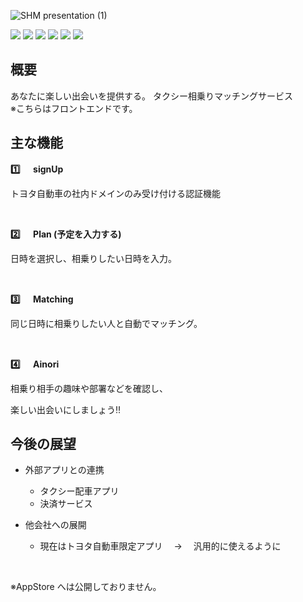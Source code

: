 ![SHM presentation (1)](https://github.com/sasami-cheese80/FinalProject/assets/133064214/8cf1750b-f1bc-405e-b359-002c5442c317)

<img src="https://img.shields.io/badge/SwiftUI-gray.svg?logo=swift&style=for-the-badge&logoColor=blue">
<img src="https://img.shields.io/badge/TypeScript-gray.svg?logo=TypeScript&style=for-the-badge">
<img src="https://img.shields.io/badge/firebase-gray.svg?logo=firebase&style=for-the-badge&logoColor=red">
<img src="https://img.shields.io/badge/postgresql-gray.svg?logo=postgresql&style=for-the-badge&Color=Purple">
<img src="https://img.shields.io/badge/knex-gray.svg?logo=knex.js&style=for-the-badge">
<img src="https://img.shields.io/badge/Heroku-gray.svg?logo=heroku&style=for-the-badge">

## 概要

あなたに楽しい出会いを提供する。
タクシー相乗りマッチングサービス
<br>
※こちらはフロントエンドです。

## 主な機能

**1️⃣ 　 signUp**

トヨタ自動車の社内ドメインのみ受け付ける認証機能

<br>

**2️⃣ 　 Plan (予定を入力する)**

日時を選択し、相乗りしたい日時を入力。

<br>

**3️⃣ 　 Matching**

同じ日時に相乗りしたい人と自動でマッチング。

<br>

**4️⃣ 　 Ainori**

相乗り相手の趣味や部署などを確認し、

楽しい出会いにしましょう‼

## 今後の展望

- 外部アプリとの連携

  - タクシー配車アプリ
  - 決済サービス

- 他会社への展開

  - 現在はトヨタ自動車限定アプリ　 → 　汎用的に使えるように

<br>

※AppStore へは公開しておりません。
